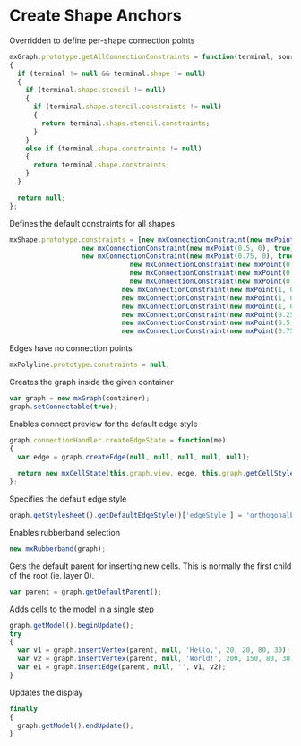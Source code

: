 # Create Shape Anchors

Overridden to define per-shape connection points

```js
mxGraph.prototype.getAllConnectionConstraints = function(terminal, source)
{
  if (terminal != null && terminal.shape != null)
  {
    if (terminal.shape.stencil != null)
    {
      if (terminal.shape.stencil.constraints != null)
      {
        return terminal.shape.stencil.constraints;
      }
    }
    else if (terminal.shape.constraints != null)
    {
      return terminal.shape.constraints;
    }
  }

  return null;
};
```

Defines the default constraints for all shapes

```js  
mxShape.prototype.constraints = [new mxConnectionConstraint(new mxPoint(0.25, 0), true),
                  new mxConnectionConstraint(new mxPoint(0.5, 0), true),
                  new mxConnectionConstraint(new mxPoint(0.75, 0), true),
                              new mxConnectionConstraint(new mxPoint(0, 0.25), true),
                              new mxConnectionConstraint(new mxPoint(0, 0.5), true),
                              new mxConnectionConstraint(new mxPoint(0, 0.75), true),
                            new mxConnectionConstraint(new mxPoint(1, 0.25), true),
                            new mxConnectionConstraint(new mxPoint(1, 0.5), true),
                            new mxConnectionConstraint(new mxPoint(1, 0.75), true),
                            new mxConnectionConstraint(new mxPoint(0.25, 1), true),
                            new mxConnectionConstraint(new mxPoint(0.5, 1), true),
                            new mxConnectionConstraint(new mxPoint(0.75, 1), true)];
```

Edges have no connection points

```js
mxPolyline.prototype.constraints = null;
```

Creates the graph inside the given container

```js
var graph = new mxGraph(container);
graph.setConnectable(true);
```

Enables connect preview for the default edge style

```js
graph.connectionHandler.createEdgeState = function(me)
{
  var edge = graph.createEdge(null, null, null, null, null);
  
  return new mxCellState(this.graph.view, edge, this.graph.getCellStyle(edge));
};
```

Specifies the default edge style

```js
graph.getStylesheet().getDefaultEdgeStyle()['edgeStyle'] = 'orthogonalEdgeStyle';
```

Enables rubberband selection

```js
new mxRubberband(graph);
```

Gets the default parent for inserting new cells. 
This is normally the first child of the root (ie. layer 0).

```js
var parent = graph.getDefaultParent();
```

Adds cells to the model in a single step

```js
graph.getModel().beginUpdate();
try
{
  var v1 = graph.insertVertex(parent, null, 'Hello,', 20, 20, 80, 30);
  var v2 = graph.insertVertex(parent, null, 'World!', 200, 150, 80, 30);
  var e1 = graph.insertEdge(parent, null, '', v1, v2);
}
```

Updates the display

```js
finally
{  
  graph.getModel().endUpdate();
}
```

